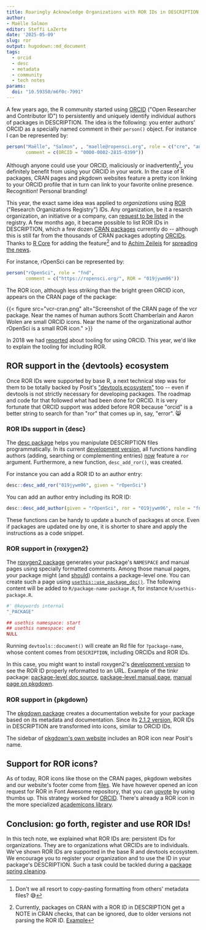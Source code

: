 ```yaml
---
title: Roaringly Acknowledge Organizations with ROR IDs in DESCRIPTION
author: 
- Maëlle Salmon
editor: Steffi LaZerte
date: '2025-05-09'
slug: ror
output: hugodown::md_document
tags:
  - orcid
  - desc
  - metadata
  - community
  - tech notes
params:
  doi: "10.59350/m6f0c-7991"
---
```


A few years ago, the R community started using [ORCID](https://orcid.org/) ("Open Researcher and Contributor ID") to persistently and uniquely identify individual authors of packages in DESCRIPTION.
The idea is the following: you enter authors' ORCID as a specially named comment in their `person()` object. 
For instance I can be represented by:

```r
person("Maëlle", "Salmon", , "maelle@ropensci.org", role = c("cre", "aut"),
       comment = c(ORCID = "0000-0002-2815-0399"))
```

Although anyone could use your ORCID, maliciously or inadvertently[^mistake], you definitely benefit from using your ORCID in your work.
In the case of R packages, CRAN pages and pkgdown websites feature a pretty icon linking to your ORCID profile that in turn can link to your favorite online presence.
Recognition! Personal branding!

This year, the exact same idea was applied to _organizations_ using [ROR](https://ror.org/) ("Research Organizations Registry") IDs.
Any organization, be it a resarch organization, an initiative or a company, can [request to be listed](https://ror.org/registry/) in the registry.
A few months ago, it became possible to list ROR IDs in DESCRIPTION, which a few dozen 
[CRAN packages](https://github.com/search?q=%2F%28%3F-i%29ROR+%3D+%22%2F++user%3Acran+path%3A**%2FDESCRIPTION&type=code&ref=advsearch) currently do -- 
although this is still far from the thousands of CRAN packages adopting [ORCIDs](https://github.com/search?q=%2F%28%3F-i%29ORCID+%3D+%22%2F++user%3Acran+path%3A**%2FDESCRIPTION&type=code&ref=advsearch).
Thanks to [R Core](https://ror.org/02zz1nj61) for adding the feature[^feature] and to [Achim Zeileis](https://orcid.org/0000-0003-0918-3766) for [spreading the news](https://fosstodon.org/@zeileis/113899983089249684).

For instance, rOpenSci can be represented by:

```r
person("rOpenSci", role = "fnd",
       comment = c("https://ropensci.org/", ROR = "019jywm96"))
```

[^feature]: Currently, packages on CRAN with a ROR ID in DESCRIPTION get a NOTE in CRAN checks, that can be ignored, 
due to older versions not parsing the ROR ID. [Example](https://cran.r-project.org/web/checks/check_results_vcr.html)

The ROR icon, although less striking than the bright green ORCID icon, appears on the CRAN page of the package:

{{< figure src="vcr-cran.png" alt="Screenshot of the CRAN page of the vcr package. Near the names of human authors Scott Chamberlain and Aaron Wolen are small ORCID icons. Near the name of the organizational author rOpenSci is a small ROR icon." >}}

In 2018 we had [reported](/blog/2018/10/08/orcid/) about tooling for using ORCID. 
This year, we'd like to explain the tooling for including ROR.

## ROR support in the {devtools} ecosystem

Once ROR IDs were supported by base R, a next technical step was for them to be totally backed by Posit's ["devtools ecosystem"](https://r-pkgs.org/setup.html) too -- even if devtools is not strictly necessary for developing packages.
The roadmap and code for that followed what had been done for ORCID. 
It is very fortunate that ORCID support was added before ROR because "orcid" is a better string to search for than "ror" that comes up in, say, "error". :smile_cat:

### ROR IDs support in {desc}

The [desc package](https://desc.r-lib.org/) helps you manipulate DESCRIPTION files programmatically.
In its current [development version](https://github.com/r-lib/desc/), all functions handling authors (adding, searching or complementing entries) [now](https://github.com/r-lib/desc/pull/159) feature a `ror` argument.
Furthermore, a new function, `desc_add_ror()`, was created.

For instance you can add a ROR ID to an author entry:

```r
desc::desc_add_ror("019jywm96", given = "rOpenSci")
```

You can add an author entry including its ROR ID:

```r
desc::desc_add_author(given = "rOpenSci", ror = "019jywm96", role = "fnd")
```

These functions can be handy to update a bunch of packages at once.
Even if packages are updated one by one, it is shorter to share and apply the instructions as a code snippet.

### ROR support in {roxygen2}

The [roxygen2 package](https://roxygen2.r-lib.org/) generates your package's `NAMESPACE` and manual pages using specially formatted comments.
Among those manual pages, your package might (and [should](https://devguide.ropensci.org/pkg_building.html#docs-general)) contains a package-level one.
You can create such a page using [`usethis::use_package_doc()`](https://usethis.r-lib.org/reference/use_package_doc.html). 
The following content will be added to `R/package-name-package.R`, for instance `R/usethis-package.R`.

```r
#' @keywords internal
"_PACKAGE"

## usethis namespace: start
## usethis namespace: end
NULL
```

Running `devtools::document()` will create an Rd file for `?package-name`, whose content comes from `DESCRIPTION`, including ORCIDs and ROR IDs.

In this case, you might want to install roxygen2's [development version](https://github.com/r-lib/roxygen2/pull/1699) to see the ROR ID properly reformatted to an URL.
Example of the tinkr package: [package-level doc source](https://github.com/ropensci/tinkr/blob/main/R/tinkr-package.R), 
[package-level manual page](https://github.com/ropensci/tinkr/blob/4937951b655e7e8cb0aaf3025f82f0d921d0b3d5/man/tinkr-package.Rd#L32), 
[manual page on pkgdown](https://docs.ropensci.org/tinkr/reference/tinkr-package.html#author).

### ROR support in {pkgdown}

The [pkgdown package](https://pkgdown.r-lib.org/) creates a documentation website for your package based on its metadata and documentation.
Since its [2.1.2 version](https://pkgdown.r-lib.org/news/index.html#new-features-2-1-2), ROR IDs in DESCRIPTION are transformed into icons, similar to ORCID IDs.

The sidebar of [pkgdown's own website](https://pkgdown.r-lib.org/index.html) includes an ROR icon near Posit's name.


## Support for ROR icons?

As of today, ROR icons like those on the CRAN pages, pkgdown websites and our website's footer come from [files](https://ror.readme.io/docs/display). We have however opened an icon request for ROR in Font Awesome repository, that you can [upvote](https://github.com/FortAwesome/Font-Awesome/issues/20550) by using thumbs up. This strategy worked for [ORCID](https://github.com/FortAwesome/Font-Awesome/issues/4401). There's already a ROR icon in the more specialized [academicons library](https://jpswalsh.github.io/academicons/).

## Conclusion: go forth, register and use ROR IDs!

In this tech note, we explained what ROR IDs are: persistent IDs for organizations.
They are to organizations what ORCIDs are to individuals.
We've shown ROR IDs are supported in the base R and devtools ecosystem.
We encourage you to register your organization and to use the ID in your package's DESCRIPTION.
Such a task could be tackled during a [package spring cleaning](https://www.tidyverse.org/blog/2023/06/spring-cleaning-2023/).

[^mistake]: Don't we all resort to copy-pasting formatting from others' metadata files? :sweat_smile:

